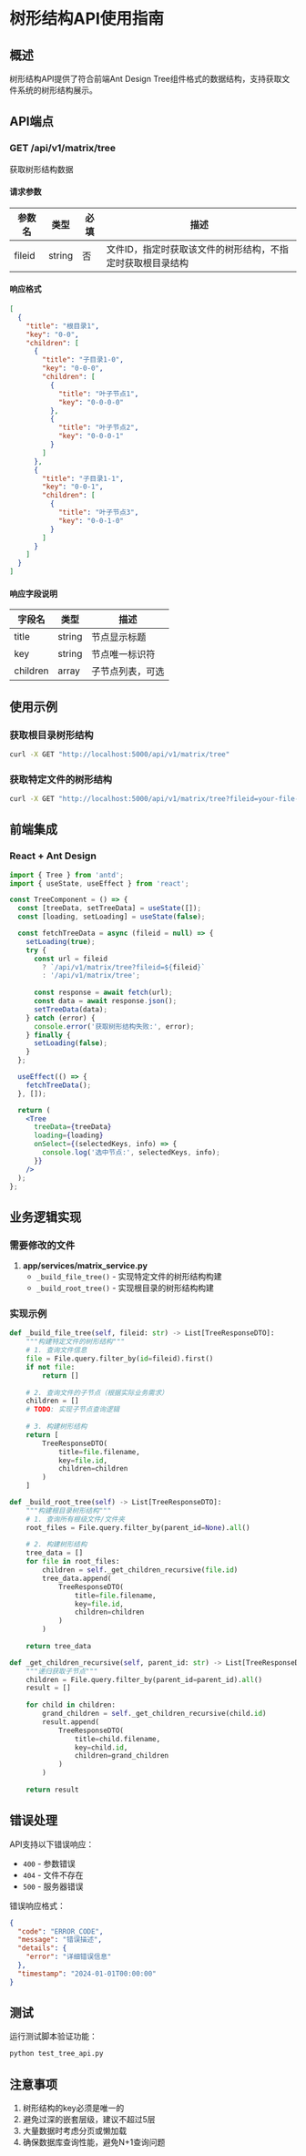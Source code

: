 # 树形结构API使用指南

## 概述

树形结构API提供了符合前端Ant Design Tree组件格式的数据结构，支持获取文件系统的树形结构展示。

## API端点

### GET /api/v1/matrix/tree

获取树形结构数据

#### 请求参数

| 参数名 | 类型 | 必填 | 描述 |
|--------|------|------|------|
| fileid | string | 否 | 文件ID，指定时获取该文件的树形结构，不指定时获取根目录结构 |

#### 响应格式

```json
[
  {
    "title": "根目录1",
    "key": "0-0",
    "children": [
      {
        "title": "子目录1-0",
        "key": "0-0-0",
        "children": [
          {
            "title": "叶子节点1",
            "key": "0-0-0-0"
          },
          {
            "title": "叶子节点2",
            "key": "0-0-0-1"
          }
        ]
      },
      {
        "title": "子目录1-1",
        "key": "0-0-1",
        "children": [
          {
            "title": "叶子节点3",
            "key": "0-0-1-0"
          }
        ]
      }
    ]
  }
]
```

#### 响应字段说明

| 字段名 | 类型 | 描述 |
|--------|------|------|
| title | string | 节点显示标题 |
| key | string | 节点唯一标识符 |
| children | array | 子节点列表，可选 |

## 使用示例

### 获取根目录树形结构

```bash
curl -X GET "http://localhost:5000/api/v1/matrix/tree"
```

### 获取特定文件的树形结构

```bash
curl -X GET "http://localhost:5000/api/v1/matrix/tree?fileid=your-file-id"
```

## 前端集成

### React + Ant Design

```jsx
import { Tree } from 'antd';
import { useState, useEffect } from 'react';

const TreeComponent = () => {
  const [treeData, setTreeData] = useState([]);
  const [loading, setLoading] = useState(false);

  const fetchTreeData = async (fileid = null) => {
    setLoading(true);
    try {
      const url = fileid 
        ? `/api/v1/matrix/tree?fileid=${fileid}`
        : '/api/v1/matrix/tree';
      
      const response = await fetch(url);
      const data = await response.json();
      setTreeData(data);
    } catch (error) {
      console.error('获取树形结构失败:', error);
    } finally {
      setLoading(false);
    }
  };

  useEffect(() => {
    fetchTreeData();
  }, []);

  return (
    <Tree
      treeData={treeData}
      loading={loading}
      onSelect={(selectedKeys, info) => {
        console.log('选中节点:', selectedKeys, info);
      }}
    />
  );
};
```

## 业务逻辑实现

### 需要修改的文件

1. **app/services/matrix_service.py**
   - `_build_file_tree()` - 实现特定文件的树形结构构建
   - `_build_root_tree()` - 实现根目录的树形结构构建

### 实现示例

```python
def _build_file_tree(self, fileid: str) -> List[TreeResponseDTO]:
    """构建特定文件的树形结构"""
    # 1. 查询文件信息
    file = File.query.filter_by(id=fileid).first()
    if not file:
        return []
    
    # 2. 查询文件的子节点（根据实际业务需求）
    children = []
    # TODO: 实现子节点查询逻辑
    
    # 3. 构建树形结构
    return [
        TreeResponseDTO(
            title=file.filename,
            key=file.id,
            children=children
        )
    ]

def _build_root_tree(self) -> List[TreeResponseDTO]:
    """构建根目录树形结构"""
    # 1. 查询所有根级文件/文件夹
    root_files = File.query.filter_by(parent_id=None).all()
    
    # 2. 构建树形结构
    tree_data = []
    for file in root_files:
        children = self._get_children_recursive(file.id)
        tree_data.append(
            TreeResponseDTO(
                title=file.filename,
                key=file.id,
                children=children
            )
        )
    
    return tree_data

def _get_children_recursive(self, parent_id: str) -> List[TreeResponseDTO]:
    """递归获取子节点"""
    children = File.query.filter_by(parent_id=parent_id).all()
    result = []
    
    for child in children:
        grand_children = self._get_children_recursive(child.id)
        result.append(
            TreeResponseDTO(
                title=child.filename,
                key=child.id,
                children=grand_children
            )
        )
    
    return result
```

## 错误处理

API支持以下错误响应：

- `400` - 参数错误
- `404` - 文件不存在
- `500` - 服务器错误

错误响应格式：

```json
{
  "code": "ERROR_CODE",
  "message": "错误描述",
  "details": {
    "error": "详细错误信息"
  },
  "timestamp": "2024-01-01T00:00:00"
}
```

## 测试

运行测试脚本验证功能：

```bash
python test_tree_api.py
```

## 注意事项

1. 树形结构的key必须是唯一的
2. 避免过深的嵌套层级，建议不超过5层
3. 大量数据时考虑分页或懒加载
4. 确保数据库查询性能，避免N+1查询问题 